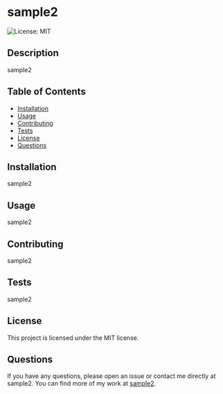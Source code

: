 # sample2
  ![License: MIT](https://img.shields.io/badge/License-MIT-yellow.svg)
  ## Description
  sample2
  ## Table of Contents
  * [Installation](#installation)
  * [Usage](#usage)
  * [Contributing](#contributing)
  * [Tests](#tests)
  * [License](#license)
  * [Questions](#questions)
  ## Installation
  sample2
  ## Usage
  sample2
  ## Contributing
  sample2
  ## Tests
  sample2
  ## License
  This project is licensed under the MIT license.
  ## Questions
If you have any questions, please open an issue or contact me directly at sample2. You can find more of my work at [sample2](https://github.com/sample2).
